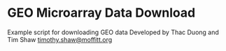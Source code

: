 # GEO Microarray Data Download
Example script for downloading GEO data
Developed by Thac Duong and Tim Shaw timothy.shaw@moffitt.org
